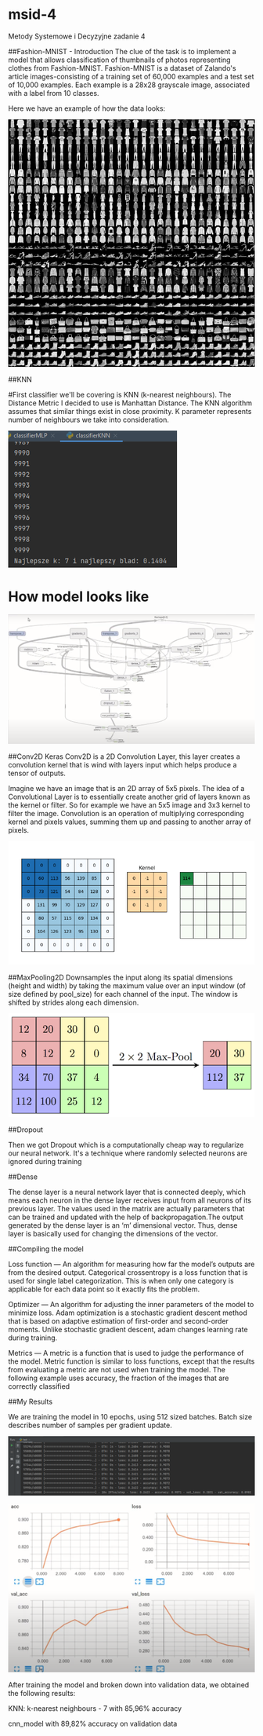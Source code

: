 # msid-4
Metody Systemowe i Decyzyjne zadanie 4


##Fashion-MNIST - Introduction The clue of the task is to implement a model that allows classification of thumbnails of photos representing clothes from Fashion-MNIST. Fashion-MNIST is a dataset of Zalando's article images-consisting of a training set of 60,000 examples and a test set of 10,000 examples. Each example is a 28x28 grayscale image, associated with a label from 10 classes.

Here we have an example of how the data looks:

![fashion-mnist](./image/fashion-mnist.png)


##KNN

#First classifier we'll be covering is KNN (k-nearest neighbours). The Distance Metric I decided to use is Manhattan Distance. The KNN algorithm assumes that similar things exist in close proximity. K parameter represents number of neighbours we take into consideration.

![bestK](./image/bestK.png)



# How model looks like
![howModelLookLike](./image/howModelLookLike.png)

##Conv2D
Keras Conv2D is a 2D Convolution Layer, this layer creates a convolution kernel that is wind with layers input which helps produce a tensor of outputs.

Imagine we have an image that is an 2D array of 5x5 pixels. The idea of a Convolutional Layer is to essentially create another grid of layers known as the kernel or filter. So for example we have an 5x5 image and 3x3 kernel to filter the image. Convolution is an operation of multiplying corresponding kernel and pixels values, summing them up and passing to another array of pixels.

![keras_conv2d](./image/keras_conv2d.gif)


##MaxPooling2D
Downsamples the input along its spatial dimensions (height and width) by taking the maximum value over an input window (of size defined by pool_size) for each channel of the input. The window is shifted by strides along each dimension.

![MaxpoolSample2](./image/MaxpoolSample2.png)

##Dropout

Then we got Dropout which is a computationally cheap way to regularize our neural network. It's a technique where randomly selected neurons are ignored during training

##Dense 

The dense layer is a neural network layer that is connected deeply, which means each neuron in the dense layer receives input from all neurons of its previous layer. The values used in the matrix are actually parameters that can be trained and updated with the help of backpropagation.The output generated by the dense layer is an ‘m’ dimensional vector. Thus, dense layer is basically used for changing the dimensions of the vector.

##Compiling the model

Loss function — An algorithm for measuring how far the model’s outputs are from the desired output. Categorical crossentropy is a loss function that is used for single label categorization. This is when only one category is applicable for each data point so it exactly fits the problem.

Optimizer — An algorithm for adjusting the inner parameters of the model to minimize loss. Adam optimization is a stochastic gradient descent method that is based on adaptive estimation of first-order and second-order moments. Unlike stochastic gradient descent, adam changes learning rate during training.

Metrics — A metric is a function that is used to judge the performance of the model. Metric function is similar to loss functions, except that the results from evaluating a metric are not used when training the model. The following example uses accuracy, the fraction of the images that are correctly classified

##My Results

We are training the model in 10 epochs, using 512 sized batches. Batch size describes number of samples per gradient update.

![myAccu](./image/myAccu.png)

![accuPlot](./image/accuPlot.png)

After training the model and broken down into validation data, we obtained the following results:

KNN: k-nearest neighbours - 7 with 85,96% accuracy

cnn_model with 89,82% accuracy on validation data
